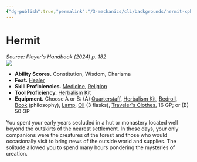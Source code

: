 ```yaml
---
{"dg-publish":true,"permalink":"/3-mechanics/cli/backgrounds/hermit-xphb/","tags":["ttrpg-cli/background","ttrpg-cli/compendium/src/5e/xphb"],"noteIcon":""}
---
```


# Hermit
*Source: Player's Handbook (2024) p. 182*  
![](3-Mechanics/CLI/backgrounds/img/hermit.webp#right)

- **Ability Scores.** Constitution, Wisdom, Charisma  
- **Feat.** [Healer](3-Mechanics/CLI/feats/healer-xphb.md)  
- **Skill Proficiencies.** [Medicine](3-Mechanics/CLI/rules/skills.md#Medicine), [Religion](3-Mechanics/CLI/rules/skills.md#Religion)  
- **Tool Proficiency.** [Herbalism Kit](3-Mechanics/CLI/items/herbalism-kit-xphb.md)  
- **Equipment.** Choose A or B: (A) [Quarterstaff](3-Mechanics/CLI/items/quarterstaff-xphb.md), [Herbalism Kit](3-Mechanics/CLI/items/herbalism-kit-xphb.md), [Bedroll](3-Mechanics/CLI/items/bedroll-xphb.md), [Book](3-Mechanics/CLI/items/book-xphb.md) (philosophy), [Lamp](3-Mechanics/CLI/items/lamp-xphb.md), [Oil](3-Mechanics/CLI/items/oil-xphb.md) (3 flasks), [Traveler's Clothes](3-Mechanics/CLI/items/travelers-clothes-xphb.md), 16 GP; or (B) 50 GP  

You spent your early years secluded in a hut or monastery located well beyond the outskirts of the nearest settlement. In those days, your only companions were the creatures of the forest and those who would occasionally visit to bring news of the outside world and supplies. The solitude allowed you to spend many hours pondering the mysteries of creation.